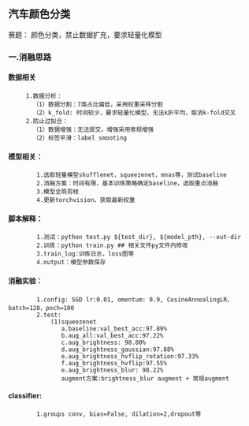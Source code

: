 ## 汽车颜色分类
赛题：
颜色分类，禁止数据扩充，要求轻量化模型
### 一.消融思路
#### 数据相关
         1.数据分析：
           （1）数据分割：7类占比偏低，采用权重采样分割
           （2）k_fold: 时间较少，要求轻量化模型，无法k折平均，取消k-fold交叉
         2.防止过拟合：
           （1）数据增强：无法提交，增强采用常规增强
           （2）标签平滑：label smooting
#### 模型相关：
            1.选取轻量模型shufflenet，squeezenet，mnas等，测试baseline
            2.消融方案：时间有限，基本训练策略确定baseline，选取重点消融
            3.模型全局剪枝
            4.更新torchvision，获取最新权重
#### 脚本解释：
            1.测试：python test.py ${test_dir}, ${model_pth}, --out-dir
            2.训练：python train.py ## 相关文件py文件内修改
            3.train_log:训练日志，loss图等
            4.output：模型参数保存
#### 消融实验：
            1.config: SGD lr:0.01, omentum: 0.9, CosineAnnealingLR，batch=128，poch=100
            2.test:
                (1)squeezenet
                   a.baseline:val_best_acc:97.89%
                   b.aug_all:val_best_acc:97.22%
                   c.aug_brightness: 98.00%
                   d.aug_brightness_gaussian:97.88%
                   e.aug_brightness_hvflip_rotation:97.33%
                   f.aug_brightness_hvflip:97.55%
                   e.aug_brightness_blur: 98.22%
                   augment方案:brightness_blur augment + 常规augment

#### classifier:
            1.groups conv, bias=False, dilation=2,dropout等